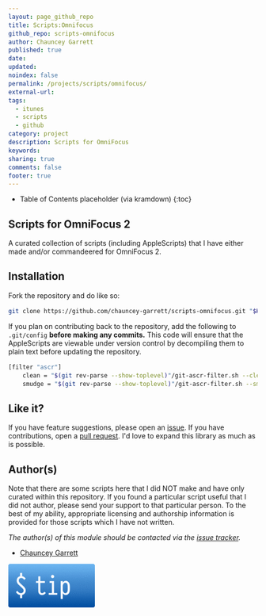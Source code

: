 ```yaml
---
layout: page_github_repo
title: Scripts:Omnifocus
github_repo: scripts-omnifocus
author: Chauncey Garrett
published: true
date:
updated:
noindex: false
permalink: /projects/scripts/omnifocus/
external-url:
tags:
  - itunes
  - scripts
  - github
category: project
description: Scripts for OmniFocus
keywords:
sharing: true
comments: false
footer: true
---
```


* Table of Contents placeholder (via kramdown)
{:toc}

## Scripts for OmniFocus 2

A curated collection of scripts (including AppleScripts) that I have either made and/or commandeered for OmniFocus 2.

## Installation

Fork the repository and do like so:

```sh
git clone https://github.com/chauncey-garrett/scripts-omnifocus.git "$HOME/Library/Application Scripts/com.omnigroup.OmniFocus2"
```

If you plan on contributing back to the repository, add the following to `.git/config` **before making any commits.** This code will ensure that the AppleScripts are viewable under version control by decompiling them to plain text before updating the repository.

```sh
[filter "ascr"]
	clean = "$(git rev-parse --show-toplevel)"/git-ascr-filter.sh --clean %f
	smudge = "$(git rev-parse --show-toplevel)"/git-ascr-filter.sh --smudge %f"
```


## Like it?

If you have feature suggestions, please open an [issue](https://github.com/chauncey-garrett/scripts-sonos/issues "chauncey-garrett/scripts-sonos/issues"). If you have contributions, open a [pull request](https://github.com/chauncey-garrett/scripts-sonos/pull-request "chauncey-garrett/scripts-sonos/pulls"). I'd love to expand this library as much as is possible.

## Author(s)

Note that there are some scripts here that I did NOT make and have only curated within this repository. If you found a particular script useful that I did not author, please send your support to that particular person. To the best of my ability, appropriate licensing and authorship information is provided for those scripts which I have not written.

*The author(s) of this module should be contacted via the [issue tracker](https://github.com/chauncey-garrett/scripts-sonos/issues "chauncey-garrett/scripts-sonos/issues").*

  - [Chauncey Garrett](https://github.com/chauncey-garrett "chauncey-garrett")

[![](/img/tip.gif)](http://chauncey.io/reader-support/)
